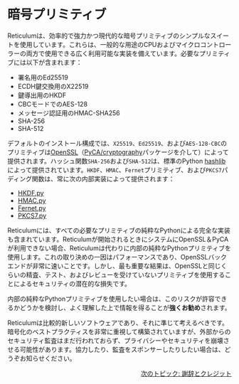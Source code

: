 # 暗号プリミティブ
Reticulumは、効率的で強力かつ現代的な暗号プリミティブのシンプルなスイートを使用しています。これらは、一般的な用途のCPUおよびマイクロコントローラーの両方で使用できる広く利用可能な実装を備えています。必要なプリミティブには以下が含まれます：

- 署名用のEd25519
- ECDH鍵交換用のX22519
- 鍵導出用のHKDF
- CBCモードでのAES-128
- メッセージ認証用のHMAC-SHA256
- SHA-256
- SHA-512

デフォルトのインストール構成では、`X25519`、`Ed25519`、および`AES-128-CBC`のプリミティブは[OpenSSL](https://www.openssl.org/)（[PyCA/cryptography](https://github.com/pyca/cryptography)パッケージを介して）によって提供されます。ハッシュ関数`SHA-256`および`SHA-512`は、標準のPython [hashlib](https://docs.python.org/3/library/hashlib.html)によって提供されています。`HKDF`、`HMAC`、`Fernet`プリミティブ、および`PKCS7`パディング関数は、常に次の内部実装によって提供されます：

- [HKDF.py](https://github.com/markqvist/Reticulum/blob/master/RNS/Cryptography/HKDF.py)
- [HMAC.py](https://github.com/markqvist/Reticulum/blob/master/RNS/Cryptography/HMAC.py)
- [Fernet.py](https://github.com/markqvist/Reticulum/blob/master/RNS/Cryptography/Fernet.py)
- [PKCS7.py](https://github.com/markqvist/Reticulum/blob/master/RNS/Cryptography/PKCS7.py)

Reticulumには、すべての必要なプリミティブの純粋なPythonによる完全な実装も含まれています。Reticulumが開始されるときにシステムにOpenSSL＆PyCAが利用できない場合、Reticulumは代わりに内部の純粋なPythonプリミティブを使用します。これの取り決めの一因はパフォーマンスであり、OpenSSLバックエンドが非常に速いことです。しかし、最も重要な結果は、OpenSSLと同じくらいの精査、テスト、およびレビューを受けていないプリミティブを使用することによるセキュリティの潜在的な損失です。

内部の純粋なPythonプリミティブを使用したい場合は、このリスクが許容できるかどうかを検討し、よく理解した上で情報を得ることが**強くお勧め**されます。

Reticulumは比較的新しいソフトウェアであり、それに準じて考えるべきです。暗号化のベストプラクティスを非常に重視して構築されていますが、外部からのセキュリティ監査はまだ行われておらず、プライバシーやセキュリティを崩壊させる可能性があります。協力したり、監査をスポンサーしたりしたい場合は、どうぞお知らせください。

<p align="right"><a href="credits_jp.html">次のトピック: 謝辞とクレジット</a></p>
